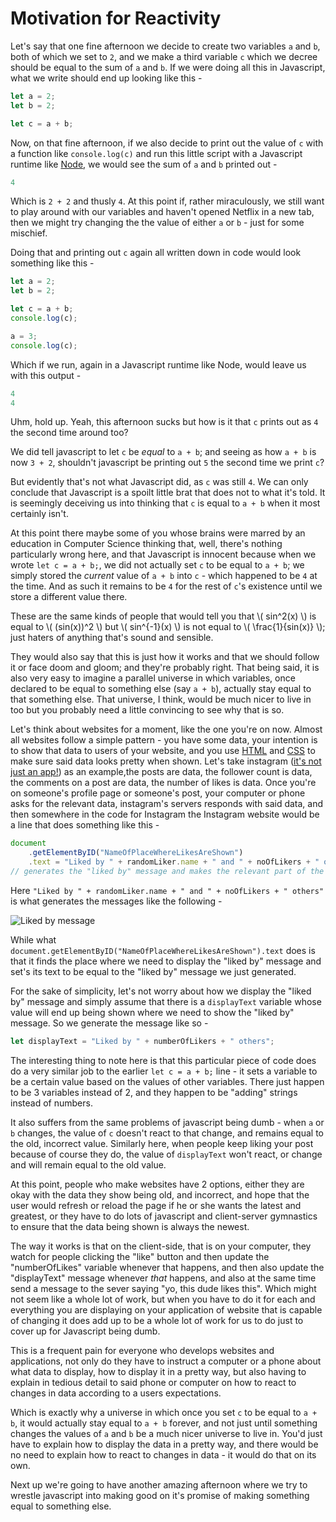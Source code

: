 # Motivation for Reactivity

Let's say that one fine afternoon we decide to create two variables `a` and `b`, both of which we set to `2`, and we make a third variable `c` which we decree should be equal to the sum of `a` and `b`. If we were doing all this in Javascript, what we write should end up looking like this -

```js
let a = 2;
let b = 2;

let c = a + b;
```

Now, on that fine afternoon, if we also decide to print out the value of `c` with a function like `console.log(c)` and run this little script with a Javascript runtime like [Node](https://nodejs.org/en/), we would see the sum of `a` and `b` printed out -

```js
4
```

Which is `2 + 2` and thusly `4`. At this point if, rather miraculously, we still want to play around with our variables and haven't opened Netflix in a new tab, then we might try changing the the value of either `a` or `b` - just for some mischief.

Doing that and printing out `c` again all written down in code would look something like this -

```js
let a = 2;
let b = 2;

let c = a + b;
console.log(c);

a = 3;
console.log(c);
```

Which if we run, again in a Javascript runtime like Node, would leave us with this output -

```js
4
4
```

Uhm, hold up. Yeah, this afternoon sucks but how is it that `c` prints out as `4` the second time around too? 

We did tell javascript to let `c` be _equal_ to `a + b`; and seeing as how `a + b` is now `3 + 2`, shouldn't javascript be printing out `5` the second time we print `c`?

But evidently that's not what Javascript did, as `c` was still `4`. We can only conclude that Javascript is a spoilt little brat that does not to what it's told. It is seemingly deceiving us into thinking that `c` is equal to `a + b` when it most certainly isn't.

At this point there maybe some of you whose brains were marred by an education in Computer Science thinking that, well, there's nothing particularly wrong here, and that Javascript is innocent because when we wrote `let c = a + b;`, we did not actually set `c` to be equal to `a + b`; we simply stored the _current_ value of `a + b` into `c` - which happened to be `4` at the time. And as such it remains to be `4` for the rest of `c`'s existence until we store a different value there.

These are the same kinds of people that would tell you that \\( sin^2(x) \\) is equal to \\( (sin(x))^2 \\) but \\( sin^{-1}(x) \\) is not equal to \\( \frac{1}{sin(x)} \\); just haters of anything that's sound and sensible.

They would also say that this is just how it works and that we should follow it or face doom and gloom; and they're probably right. That being said, it is also very easy to imagine a parallel universe in which variables, once declared to be equal to something else (say `a + b`), actually stay equal to that something else. That universe, I think, would be much nicer to live in too but you probably need a little convincing to see why that is so.

Let's think about websites for a moment, like the one you're on now. Almost all websites follow a simple pattern - you have some data, your intention is to show that data to users of your website, and you use [HTML](https://www.w3schools.com/html/) and [CSS](https://www.w3schools.com/css/default.asp) to make sure said data looks pretty when shown. Let's take instagram ([it's not just an app!](https://www.instagram.com/)) as an example,the posts are data, the follower count is data, the comments on a post are data, the number of likes is data. Once you're on someone's profile page or someone's post, your computer or phone asks for the relevant data, instagram's servers responds with said data, and then somewhere in the code for Instagram the Instagram website would be a line that does something like this -

```js
document
    .getElementByID("NameOfPlaceWhereLikesAreShown")
    .text = "Liked by " + randomLiker.name + " and " + noOfLikers + " others";
// generates the "liked by" message and makes the relevant part of the website display it
```

Here `"Liked by " + randomLiker.name + " and " + noOfLikers + " others"` is what generates the messages like the following -

![Liked by message](/ni/img/liked_by_message.png)

While what `document.getElementByID("NameOfPlaceWhereLikesAreShown").text` does is that it finds the place where we need to display the "liked by" message and set's its text to be equal to the "liked by" message we just generated.

For the sake of simplicity, let's not worry about how we display the "liked by" message and simply assume that there is a `displayText` variable whose value will end up being shown where we need to show the "liked by" message. So we generate the message like so -

```js
let displayText = "Liked by " + numberOfLikers + " others";
```

The interesting thing to note here is that this particular piece of code does do a very similar job to the earlier `let c = a + b;` line - it sets a variable to be a certain value based on the values of other variables. There just happen to be 3 variables instead of 2, and they happen to be "adding" strings instead of numbers.

It also suffers from the same problems of javascript being dumb - when `a` or `b` changes, the value of `c` doesn't react to that change, and remains equal to the old, incorrect value. Similarly here, when people keep liking your post because of course they do, the value of `displayText` won't react, or change and will remain equal to the old value.

At this point, people who make websites have 2 options, either they are okay with the data they show being old, and incorrect, and hope that the user would refresh or reload the page if he or she wants the latest and greatest, or they have to do lots of javascript and client-server gymnastics to ensure that the data being shown is always the newest.

The way it works is that on the client-side, that is on your computer, they watch for people clicking the "like" button and then update the "numberOfLikes" variable whenever that happens, and then also update the "displayText" message whenever _that_ happens, and also at the same time send a message to the sever saying "yo, this dude likes this". Which might not seem like a whole lot of work, but when you have to do it for each and everything you are displaying on your application of website that is capable of changing it does add up to be a whole lot of work for us to do just to cover up for Javascript being dumb.

This is a frequent pain for everyone who develops websites and applications, not only do they have to instruct a computer or a phone about what data to display, how to display it in a pretty way, but also having to explain in tedious detail to said phone or computer on how to react to changes in data according to a users expectations.

Which is exactly why a universe in which once you set `c` to be equal to `a + b`, it would actually stay equal to `a + b` forever, and not just until something changes the values of `a` and `b` be a much nicer universe to live in. You'd just have to explain how to display the data in a pretty way, and there would be no need to explain how to react to changes in data - it would do that on its own.

Next up we're going to have another amazing afternoon where we try to wrestle javascript into making good on it's promise of making something equal to something else.
